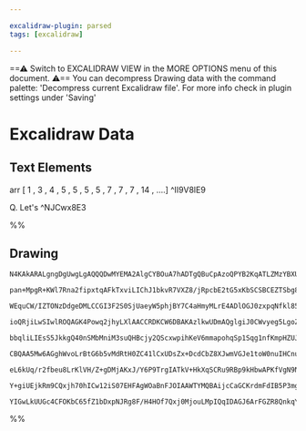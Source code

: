 ```yaml
---

excalidraw-plugin: parsed
tags: [excalidraw]

---
```

==⚠  Switch to EXCALIDRAW VIEW in the MORE OPTIONS menu of this document. ⚠== You can decompress Drawing data with the command palette: 'Decompress current Excalidraw file'. For more info check in plugin settings under 'Saving'


# Excalidraw Data

## Text Elements
arr [ 1 , 3 , 4 , 5 , 5 , 5 , 5 , 7 , 7 , 7 , 14 , ....] ^II9V8lE9

Q. Let's  ^NJCwx8E3

%%
## Drawing
```compressed-json
N4KAkARALgngDgUwgLgAQQQDwMYEMA2AlgCYBOuA7hADTgQBuCpAzoQPYB2KqATLZMzYBXUtiRoIACyhQ4zZAHoFAc0JRJQgEYA6bGwC2CgF7N6hbEcK4OCtptbErHALRY8RMpWdx8Q1TdIEfARcZgRmBShcZQUebQBGAFZtHho6IIR9BA4oZm4AbXAwUDBSiBJuCABJKoBOADUADnwAUVq00shYREqoLCgOssxuZwBmJO1agDZaxoB2WqSABlHa

pan+MpgR+KWl7Rna2fipxtqAFkTxviLIChJ1bkvR7VXZ8/jRpcbE2tG5xKbSCSBCEZTSbg8QG3CDWZTBbhLIEQZhQUhsADWCAAwmx8GxSJUAMTxBCk0mDSCaXDYDHKdFCDjEXH4wkSNHWZhwXCBHKUiAAM0I+HwAGVYAiJIIPPzUeisQB1B6SSHIuWYhDimCS9DSirIhngjjhPJoeLItjc7BqbZmvbI+nCOBVYim1D5AC6yIF5CyLu4HCEIuRhCZ

WEquCW/IZTONzDdgeDMLCCGI3F2S0SjUaeyW5phjBY7C4aHmyMLrE4ADlOGJ0zxpqNfkl851yswACIZPpptACghhZGaYRMlrBLI5BNB/DIoRwYi4HvpgFzBZzM6Nc4fZFEDgYgPTndsWmp7j9/CDmF9TADCQ80ju1DxVDUVCjF+oc4fxLf3+vn+vnMH5AYBH7xF+r7aFB2getGlAACr9BGpAPvkT4fu+r4QagAE4X+eGgYRqAgU+2HQTB/ICpwUC

ioQRjiLwSIwlROQAGK4Powq2jhyLXlAACCRDKCW6DBAKAzlkwUDmAQglgiJ0CWvyeg5LgoZMP6aCJjOMIEmCoYEIhN7Iah6Gvphn74bh1nAbZRHgR+5GwciuBCFAbAAErhHRDFokICA7upAASoLgreT4pIkRQAL6bCUZQVBIVYAFLYhQmCNC0oz8t0DHQEhyLDGgYxzOcyLcc48Srsi9zEI8pbnAk8RHPE2Y8KMPDnDwzXIiCYIQmgUIuRw8IMUx

bbqliLIEsS5JkkgQ40nSMbMniM3suQHBcjy2QScxwpihKeV6mmapohqSp1Sqg1nfKmpHZUJ3RsIRomumFpWja6b2jCjpzi6bqet6voIJpqDaSGYZFeguDxM9jLEHGU5JhNCCnmgtSJIk5zjJmklFpw6YbAWTCVhwNYcHWZrNdMcyjDMcwhp23bo6g56Xm2w4I2OmS7cjOltnOC5LmaK5rmsiRTOcjMwru+5aYesvHlivZswOAVXkhEgAIraKgAAy

CBQAA5Mw6AGghWvoLrBtG6b5vMdRtH0ZC41lCxUDsZx+DcdCbZ8XJwmVGJe1toW0nuIHCnuXAynUWpxqkGDEO6aQ+kcIZVsQDbhsm2b/Kue5XmsC7aB+Rrba7ggIX9eF8SRTF4BenQuBwHA4qLgx8XQCCWSVAupD7psDCEAgFAAEJLX9TLTWy6BEgKi9L4MEDYCIvJQFUfT6OKd2z7N80UsPa8obtW+ZJPtLT6trK9Jt20byvJ8b+f+isQdWo6ii

eL6kUq/r2fbeu8LrKlVH/Z+gDMjAKxJ/Y6P9TrgIATkV+HkXqSCRu9RBp9kHbwAPKfVgN9N2/9sGb23qxaiXsuLcD9pACBODMgUJyM7BiPBiH0LIZkIyAkhIKRDk/JBnCd5RFIAJFCbAKAglwKrFOZQOGvxaEyfi4jJEhFVrCFRAjSGv2UeiCg8F4B5RWlol+5CQaoJ1LIgQ2B0QigABrcFKrQlENi8T4AAJrcHpjLMoRg2AGG4PFSA9ACD+XTDF

Y+giUEjkRm9CQxjh70hICw12iS07EHFAgWOaBnFJOIAAWTYMQBAijcCaGCKrdmFdIB5P3mgIJEBx54nUaQZQ1IAAU3VGa8Cqq+Lpr59iJAAJT8i8soIMPJKitI6e1JEvAvh9IWagQZIyIlYI3tAhA+DpKcH5sPH0HEEBeTDGnEagSYTZDKRU7g5dkTYCINk1AtyYQZz7mXUg/kLRuSrjcj51TID6B5FiUgVZDm/M+TCQFg8mClPKazcuayyh2AAF

YIGwLkUUGc4CFOKbC65fZ1bDxpNJRg8F/H4HOf7Qxj0MjouLMpIQqIDAGJ6ArFGZR8QnkqYS5i6Id60p2SJKpO5QgCTpaS8lB4RSNzALFOgQpghumANFEA0UgA==
```
%%